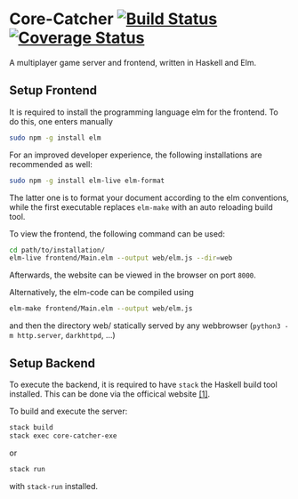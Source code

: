 # Core-Catcher [![Build Status](https://travis-ci.org/Haskell-Praxis/core-catcher.svg?branch=gameNg)](https://travis-ci.org/Haskell-Praxis/core-catcher) [![Coverage Status](https://coveralls.io/repos/github/Haskell-Praxis/core-catcher/badge.svg?branch=gameNg)](https://coveralls.io/github/Haskell-Praxis/core-catcher?branch=gameNg)

A multiplayer game server and frontend, written in Haskell and Elm.


## Setup Frontend

It is required to install the programming language elm for the frontend.
To do this, one enters manually

```bash
sudo npm -g install elm
```

For an improved developer experience, the following installations are recommended as well:

```bash
sudo npm -g install elm-live elm-format
```

The latter one is to format your document according to the elm conventions, while the first executable replaces `elm-make` with an auto reloading build tool.

To view the frontend, the following command can be used:

```bash
cd path/to/installation/
elm-live frontend/Main.elm --output web/elm.js --dir=web
```

Afterwards, the website can be viewed in the browser on port `8000`.

Alternatively, the elm-code can be compiled using

```bash
elm-make frontend/Main.elm --output web/elm.js
```

and then the directory web/ statically served by any webbrowser (`python3 -m http.server`, `darkhttpd`, ...)

## Setup Backend

To execute the backend, it is required to have `stack` the Haskell build tool installed. This can be done via the officical website [[1]](https://docs.haskellstack.org/en/stable/README/).

To build and execute the server:

```bash
stack build
stack exec core-catcher-exe
```
or

```bash
stack run
```
with `stack-run` installed.
